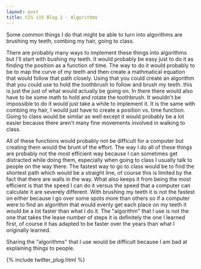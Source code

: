 ```yaml
---
layout: post
title: CIS 115 Blog 2 - Algorithms
---
```


Some common things I do that might be able to turn into algorithms are brushing my teeth, combing my hair, going to class.

There are probably many ways to implement these things into algorithms but I'll start with bushing my teeth. It would probably be easy just to do it as finding the position as a function of time. The way to do it would probably to be to map the curve of my teeth and then create a mathmatical equation that would follow that path closely. Using that you could create an algorithm that you could use to hold the toothbrush to follow and brush my teeth. this is just the just of what would actually be going on. In there there would also have to be some math to hold and rotate the toothbrush. It wouldn't be impossible to do it would just take a while to implement it. It is the same with combing my hair, I would just have to create a position vs. time function. Going to class would be similar as well except it would probably be a lot easier because there aren't many fine movements involved in walking to class.

All of these functions would probably not be difficult for a computer but creating them would the brunt of the effort. The way I do all of these things are probably not the most efficient way because I can sometimes get distracted while doing them, especially when going to class I usually talk to people on the way there. The fastest way to go to class would be to find the shortest path which would be a straight line, of course this is limited by the fact that there are walls in the way. What also keeps it from being the most efficient is that the speed I can do it versus the speed that a computer can calculate it are severely different. With brushing my teeth it is not the fastest on either because I go over some spots more than others so if a computer were to find an algorithm that would evenly get each place on my teeth it would be a lot faster than what I do it. The "algorithm" that I use is not the one that takes the lease number of steps it is definitely the one I learned first, of course it has adapted to be faster over the years than what I originally learned.

Sharing the "algorithms" that I use would be difficult because I am bad at explaining things to people.

{% include twitter_plug.html %}